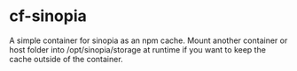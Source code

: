 # cf-sinopia

A simple container for sinopia as an npm cache.
Mount another container or host folder into /opt/sinopia/storage at runtime 
if you want to keep the cache outside of the container.
